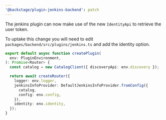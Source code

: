 ```yaml
---
'@backstage/plugin-jenkins-backend': patch
---
```


The jenkins plugin can now make use of the new `IdentityApi` to retrieve the user token.

To uptake this change you will need to edit `packages/backend/src/plugins/jenkins.ts` and add the identity option.

```typescript
export default async function createPlugin(
  env: PluginEnvironment,
): Promise<Router> {
  const catalog = new CatalogClient({ discoveryApi: env.discovery });

  return await createRouter({
    logger: env.logger,
    jenkinsInfoProvider: DefaultJenkinsInfoProvider.fromConfig({
      catalog,
      config: env.config,
    }),
    identity: env.identity,
  });
}
```
